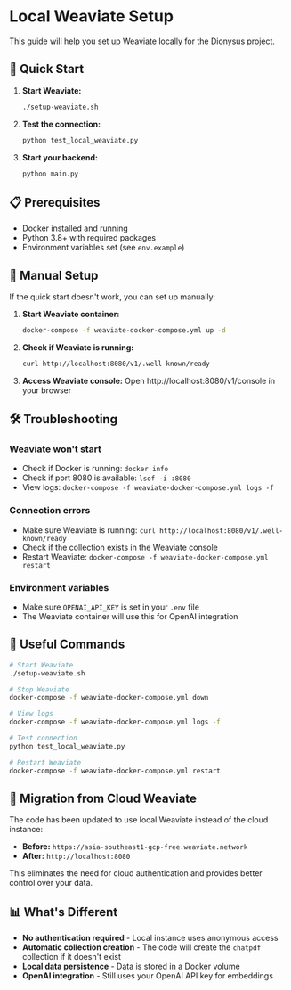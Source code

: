 # Local Weaviate Setup

This guide will help you set up Weaviate locally for the Dionysus project.

## 🚀 Quick Start

1. **Start Weaviate:**
   ```bash
   ./setup-weaviate.sh
   ```

2. **Test the connection:**
   ```bash
   python test_local_weaviate.py
   ```

3. **Start your backend:**
   ```bash
   python main.py
   ```

## 📋 Prerequisites

- Docker installed and running
- Python 3.8+ with required packages
- Environment variables set (see `env.example`)

## 🔧 Manual Setup

If the quick start doesn't work, you can set up manually:

1. **Start Weaviate container:**
   ```bash
   docker-compose -f weaviate-docker-compose.yml up -d
   ```

2. **Check if Weaviate is running:**
   ```bash
   curl http://localhost:8080/v1/.well-known/ready
   ```

3. **Access Weaviate console:**
   Open http://localhost:8080/v1/console in your browser

## 🛠️ Troubleshooting

### Weaviate won't start
- Check if Docker is running: `docker info`
- Check if port 8080 is available: `lsof -i :8080`
- View logs: `docker-compose -f weaviate-docker-compose.yml logs -f`

### Connection errors
- Make sure Weaviate is running: `curl http://localhost:8080/v1/.well-known/ready`
- Check if the collection exists in the Weaviate console
- Restart Weaviate: `docker-compose -f weaviate-docker-compose.yml restart`

### Environment variables
- Make sure `OPENAI_API_KEY` is set in your `.env` file
- The Weaviate container will use this for OpenAI integration

## 🎯 Useful Commands

```bash
# Start Weaviate
./setup-weaviate.sh

# Stop Weaviate
docker-compose -f weaviate-docker-compose.yml down

# View logs
docker-compose -f weaviate-docker-compose.yml logs -f

# Test connection
python test_local_weaviate.py

# Restart Weaviate
docker-compose -f weaviate-docker-compose.yml restart
```

## 🔄 Migration from Cloud Weaviate

The code has been updated to use local Weaviate instead of the cloud instance:

- **Before:** `https://asia-southeast1-gcp-free.weaviate.network`
- **After:** `http://localhost:8080`

This eliminates the need for cloud authentication and provides better control over your data.

## 📊 What's Different

- **No authentication required** - Local instance uses anonymous access
- **Automatic collection creation** - The code will create the `chatpdf` collection if it doesn't exist
- **Local data persistence** - Data is stored in a Docker volume
- **OpenAI integration** - Still uses your OpenAI API key for embeddings 